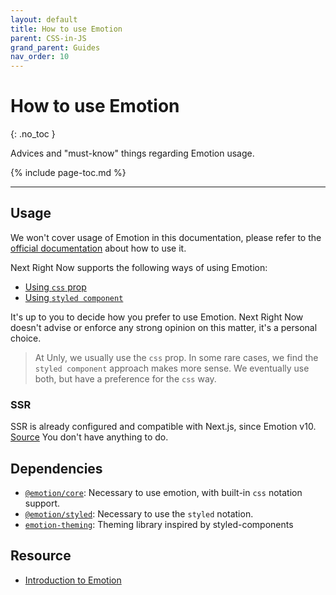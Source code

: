 ```yaml
---
layout: default
title: How to use Emotion
parent: CSS-in-JS
grand_parent: Guides
nav_order: 10
---
```


# How to use Emotion
{: .no_toc }

<div class="code-example" markdown="1">
Advices and "must-know" things regarding Emotion usage.
</div>

{% include page-toc.md %}

---

## Usage

We won't cover usage of Emotion in this documentation, please refer to the [official documentation](https://emotion.sh/docs/introduction) about how to
use it.

Next Right Now supports the following ways of using Emotion:
- [Using `css` prop](https://emotion.sh/docs/css-prop)
- [Using `styled component`](https://emotion.sh/docs/styled)

It's up to you to decide how you prefer to use Emotion. Next Right Now doesn't advise or enforce any strong opinion on this matter, it's a personal choice.

> At Unly, we usually use the `css` prop. In some rare cases, we find the `styled component` approach makes more sense. We eventually use both, but have a preference for the `css` way.

### SSR

SSR is already configured and compatible with Next.js, since Emotion v10. [Source](https://emotion.sh/docs/ssr#nextjs)
You don't have anything to do.

## Dependencies

- [`@emotion/core`](https://emotion.sh/docs/css-prop): Necessary to use emotion, with built-in `css` notation support.
- [`@emotion/styled`](https://emotion.sh/docs/styled): Necessary to use the `styled` notation.
- [`emotion-theming`](https://www.npmjs.com/package/emotion-theming): Theming library inspired by styled-components

## Resource

- [Introduction to Emotion](https://emotion.sh/docs/introduction)
